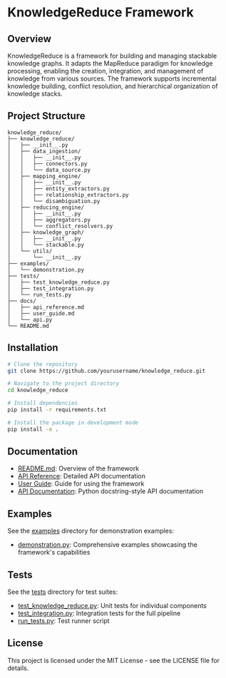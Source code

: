# KnowledgeReduce Framework

## Overview

KnowledgeReduce is a framework for building and managing stackable knowledge graphs. It adapts the MapReduce paradigm for knowledge processing, enabling the creation, integration, and management of knowledge from various sources. The framework supports incremental knowledge building, conflict resolution, and hierarchical organization of knowledge stacks.

## Project Structure

```
knowledge_reduce/
├── knowledge_reduce/
│   ├── __init__.py
│   ├── data_ingestion/
│   │   ├── __init__.py
│   │   ├── connectors.py
│   │   └── data_source.py
│   ├── mapping_engine/
│   │   ├── __init__.py
│   │   ├── entity_extractors.py
│   │   ├── relationship_extractors.py
│   │   └── disambiguation.py
│   ├── reducing_engine/
│   │   ├── __init__.py
│   │   ├── aggregators.py
│   │   └── conflict_resolvers.py
│   ├── knowledge_graph/
│   │   ├── __init__.py
│   │   └── stackable.py
│   └── utils/
│       └── __init__.py
├── examples/
│   └── demonstration.py
├── tests/
│   ├── test_knowledge_reduce.py
│   ├── test_integration.py
│   └── run_tests.py
├── docs/
│   ├── api_reference.md
│   ├── user_guide.md
│   └── api.py
└── README.md
```

## Installation

```bash
# Clone the repository
git clone https://github.com/yourusername/knowledge_reduce.git

# Navigate to the project directory
cd knowledge_reduce

# Install dependencies
pip install -r requirements.txt

# Install the package in development mode
pip install -e .
```

## Documentation

- [README.md](README.md): Overview of the framework
- [API Reference](docs/api_reference.md): Detailed API documentation
- [User Guide](docs/user_guide.md): Guide for using the framework
- [API Documentation](docs/api.py): Python docstring-style API documentation

## Examples

See the [examples](examples/) directory for demonstration examples:

- [demonstration.py](examples/demonstration.py): Comprehensive examples showcasing the framework's capabilities

## Tests

See the [tests](tests/) directory for test suites:

- [test_knowledge_reduce.py](tests/test_knowledge_reduce.py): Unit tests for individual components
- [test_integration.py](tests/test_integration.py): Integration tests for the full pipeline
- [run_tests.py](tests/run_tests.py): Test runner script

## License

This project is licensed under the MIT License - see the LICENSE file for details.
